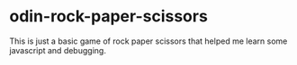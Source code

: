 # odin-rock-paper-scissors

This is just a basic game of rock paper scissors that helped me learn some
javascript and debugging.